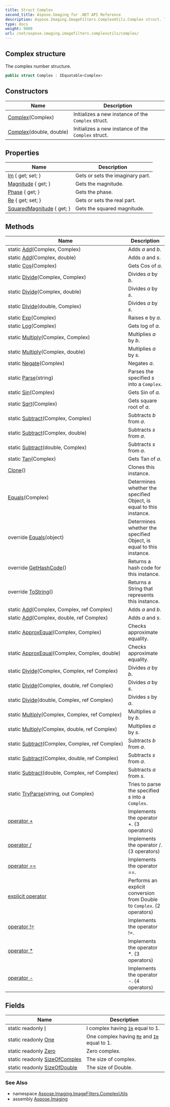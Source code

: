 ```yaml
---
title: Struct Complex
second_title: Aspose.Imaging for .NET API Reference
description: Aspose.Imaging.ImageFilters.ComplexUtils.Complex struct. The complex number structure
type: docs
weight: 9800
url: /net/aspose.imaging.imagefilters.complexutils/complex/
---
```

## Complex structure

The complex number structure.

```csharp
public struct Complex : IEquatable<Complex>
```

## Constructors

| Name | Description |
| --- | --- |
| [Complex](complex/#constructor)(Complex) | Initializes a new instance of the `Complex` struct. |
| [Complex](complex/#constructor_1)(double, double) | Initializes a new instance of the `Complex` struct. |

## Properties

| Name | Description |
| --- | --- |
| [Im](../../aspose.imaging.imagefilters.complexutils/complex/im/) { get; set; } | Gets or sets the imaginary part. |
| [Magnitude](../../aspose.imaging.imagefilters.complexutils/complex/magnitude/) { get; } | Gets the magnitude. |
| [Phase](../../aspose.imaging.imagefilters.complexutils/complex/phase/) { get; } | Gets the phase. |
| [Re](../../aspose.imaging.imagefilters.complexutils/complex/re/) { get; set; } | Gets or sets the real part. |
| [SquaredMagnitude](../../aspose.imaging.imagefilters.complexutils/complex/squaredmagnitude/) { get; } | Gets the squared magnitude. |

## Methods

| Name | Description |
| --- | --- |
| static [Add](../../aspose.imaging.imagefilters.complexutils/complex/add/#add)(Complex, Complex) | Adds *a* and *b*. |
| static [Add](../../aspose.imaging.imagefilters.complexutils/complex/add/#add_1)(Complex, double) | Adds *a* and *s*. |
| static [Cos](../../aspose.imaging.imagefilters.complexutils/complex/cos/)(Complex) | Gets Cos of *a*. |
| static [Divide](../../aspose.imaging.imagefilters.complexutils/complex/divide/#divide)(Complex, Complex) | Divides *a* by *b*. |
| static [Divide](../../aspose.imaging.imagefilters.complexutils/complex/divide/#divide_1)(Complex, double) | Divides *a* by *s*. |
| static [Divide](../../aspose.imaging.imagefilters.complexutils/complex/divide/#divide_2)(double, Complex) | Divides *a* by *s*. |
| static [Exp](../../aspose.imaging.imagefilters.complexutils/complex/exp/)(Complex) | Raises e by *a*. |
| static [Log](../../aspose.imaging.imagefilters.complexutils/complex/log/)(Complex) | Gets log of *a*. |
| static [Multiply](../../aspose.imaging.imagefilters.complexutils/complex/multiply/#multiply)(Complex, Complex) | Multiplies *a* by *b*. |
| static [Multiply](../../aspose.imaging.imagefilters.complexutils/complex/multiply/#multiply_1)(Complex, double) | Multiplies *a* by *s*. |
| static [Negate](../../aspose.imaging.imagefilters.complexutils/complex/negate/)(Complex) | Negates *a*. |
| static [Parse](../../aspose.imaging.imagefilters.complexutils/complex/parse/)(string) | Parses the specified *s* into a `Complex`. |
| static [Sin](../../aspose.imaging.imagefilters.complexutils/complex/sin/)(Complex) | Gets Sin of *a*. |
| static [Sqrt](../../aspose.imaging.imagefilters.complexutils/complex/sqrt/)(Complex) | Gets square root of *a*. |
| static [Subtract](../../aspose.imaging.imagefilters.complexutils/complex/subtract/#subtract)(Complex, Complex) | Subtracts *b* from *a*. |
| static [Subtract](../../aspose.imaging.imagefilters.complexutils/complex/subtract/#subtract_1)(Complex, double) | Subtracts *s* from *a*. |
| static [Subtract](../../aspose.imaging.imagefilters.complexutils/complex/subtract/#subtract_2)(double, Complex) | Subtracts *s* from *a*. |
| static [Tan](../../aspose.imaging.imagefilters.complexutils/complex/tan/)(Complex) | Gets Tan of *a*. |
| [Clone](../../aspose.imaging.imagefilters.complexutils/complex/clone/)() | Clones this instance. |
| [Equals](../../aspose.imaging.imagefilters.complexutils/complex/equals/#equals)(Complex) | Determines whether the specified Object, is equal to this instance. |
| override [Equals](../../aspose.imaging.imagefilters.complexutils/complex/equals/#equals_1)(object) | Determines whether the specified Object, is equal to this instance. |
| override [GetHashCode](../../aspose.imaging.imagefilters.complexutils/complex/gethashcode/)() | Returns a hash code for this instance. |
| override [ToString](../../aspose.imaging.imagefilters.complexutils/complex/tostring/)() | Returns a String that represents this instance. |
| static [Add](../../aspose.imaging.imagefilters.complexutils/complex/add/#add_2)(Complex, Complex, ref Complex) | Adds *a* and *b*. |
| static [Add](../../aspose.imaging.imagefilters.complexutils/complex/add/#add_3)(Complex, double, ref Complex) | Adds *a* and *s*. |
| static [ApproxEqual](../../aspose.imaging.imagefilters.complexutils/complex/approxequal/#approxequal)(Complex, Complex) | Checks approximate equality. |
| static [ApproxEqual](../../aspose.imaging.imagefilters.complexutils/complex/approxequal/#approxequal_1)(Complex, Complex, double) | Checks approximate equality. |
| static [Divide](../../aspose.imaging.imagefilters.complexutils/complex/divide/#divide_3)(Complex, Complex, ref Complex) | Divides *a* by *b*. |
| static [Divide](../../aspose.imaging.imagefilters.complexutils/complex/divide/#divide_4)(Complex, double, ref Complex) | Divides *a* by *s*. |
| static [Divide](../../aspose.imaging.imagefilters.complexutils/complex/divide/#divide_5)(double, Complex, ref Complex) | Divides *s* by *a*. |
| static [Multiply](../../aspose.imaging.imagefilters.complexutils/complex/multiply/#multiply_2)(Complex, Complex, ref Complex) | Multiplies *a* by *b*. |
| static [Multiply](../../aspose.imaging.imagefilters.complexutils/complex/multiply/#multiply_3)(Complex, double, ref Complex) | Multiplies *a* by *s*. |
| static [Subtract](../../aspose.imaging.imagefilters.complexutils/complex/subtract/#subtract_3)(Complex, Complex, ref Complex) | Subtracts *b* from *a*. |
| static [Subtract](../../aspose.imaging.imagefilters.complexutils/complex/subtract/#subtract_4)(Complex, double, ref Complex) | Subtracts *s* from *a*. |
| static [Subtract](../../aspose.imaging.imagefilters.complexutils/complex/subtract/#subtract_5)(double, Complex, ref Complex) | Subtracts *a* from *s*. |
| static [TryParse](../../aspose.imaging.imagefilters.complexutils/complex/tryparse/)(string, out Complex) | Tries to parse the specified *s* into a `Complex`. |
| [operator +](../../aspose.imaging.imagefilters.complexutils/complex/op_addition/#op_addition) | Implements the operator +. (3 operators) |
| [operator /](../../aspose.imaging.imagefilters.complexutils/complex/op_division/#op_division) | Implements the operator /. (3 operators) |
| [operator ==](../../aspose.imaging.imagefilters.complexutils/complex/op_equality/) | Implements the operator ==. |
| [explicit operator](../../aspose.imaging.imagefilters.complexutils/complex/op_explicit/#op_explicit) | Performs an explicit conversion from Double to `Complex`. (2 operators) |
| [operator !=](../../aspose.imaging.imagefilters.complexutils/complex/op_inequality/) | Implements the operator !=. |
| [operator *](../../aspose.imaging.imagefilters.complexutils/complex/op_multiply/#op_multiply) | Implements the operator *. (3 operators) |
| [operator -](../../aspose.imaging.imagefilters.complexutils/complex/op_subtraction/) | Implements the operator -. (4 operators) |

## Fields

| Name | Description |
| --- | --- |
| static readonly [I](../../aspose.imaging.imagefilters.complexutils/complex/i/) | I complex having [`Im`](./im/) equal to 1. |
| static readonly [One](../../aspose.imaging.imagefilters.complexutils/complex/one/) | One complex having [`Re`](./re/) and [`Im`](./im/) equal to 1. |
| static readonly [Zero](../../aspose.imaging.imagefilters.complexutils/complex/zero/) | Zero complex. |
| static readonly [SizeOfComplex](../../aspose.imaging.imagefilters.complexutils/complex/sizeofcomplex/) | The size of complex. |
| static readonly [SizeOfDouble](../../aspose.imaging.imagefilters.complexutils/complex/sizeofdouble/) | The size of Double. |

### See Also

* namespace [Aspose.Imaging.ImageFilters.ComplexUtils](../../aspose.imaging.imagefilters.complexutils/)
* assembly [Aspose.Imaging](../../)


